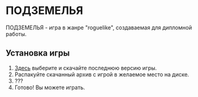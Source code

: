 # ПОДЗЕМЕЛЬЯ
ПОДЗЕМЕЛЬЯ - игра в жанре "roguelike", создаваемая для дипломной работы.
## Установка игры
1. [Здесь](https://github.com/TheSund/UNDERCROFTS/releases "Да-да, сюда!") выберите и скачайте последнюю версию игры.
2. Распакуйте скачанный архив с игрой в желаемое место на диске.
3. ???
4. Готово! Вы можете играть.
